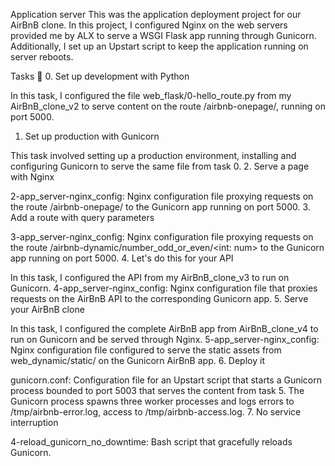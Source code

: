 Application server
This was the application deployment project for our AirBnB clone. In this project, I configured Nginx on the web servers provided me by ALX to serve a WSGI Flask app running through Gunicorn. Additionally, I set up an Upstart script to keep the application running on server reboots.

Tasks 📃
0. Set up development with Python

In this task, I configured the file web_flask/0-hello_route.py from my AirBnB_clone_v2 to serve content on the route /airbnb-onepage/, running on port 5000.
1. Set up production with Gunicorn

This task involved setting up a production environment, installing and configuring Gunicorn to serve the same file from task 0.
2. Serve a page with Nginx

2-app_server-nginx_config: Nginx configuration file proxying requests on the route /airbnb-onepage/ to the Gunicorn app running on port 5000.
3. Add a route with query parameters

3-app_server-nginx_config: Nginx configuration file proxying requests on the route /airbnb-dynamic/number_odd_or_even/<int: num> to the Gunicorn app running on port 5000.
4. Let's do this for your API

In this task, I configured the API from my AirBnB_clone_v3 to run on Gunicorn.
4-app_server-nginx_config: Nginx configuration file that proxies requests on the AirBnB API to the corresponding Gunicorn app.
5. Serve your AirBnB clone

In this task, I configured the complete AirBnB app from AirBnB_clone_v4 to run on Gunicorn and be served through Nginx.
5-app_server-nginx_config: Nginx configuration file configured to serve the static assets from web_dynamic/static/ on the Gunicorn AirBnB app.
6. Deploy it

gunicorn.conf: Configuration file for an Upstart script that starts a Gunicorn process bounded to port 5003 that serves the content from task 5.
The Gunicorn process spawns three worker processes and logs errors to /tmp/airbnb-error.log, access to /tmp/airbnb-access.log.
7. No service interruption

4-reload_gunicorn_no_downtime: Bash script that gracefully reloads Gunicorn.

